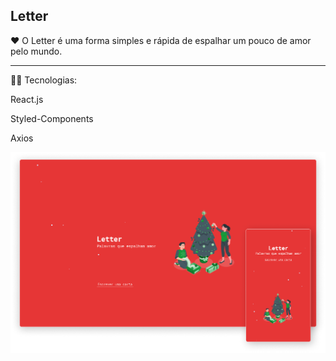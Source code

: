 ## Letter

❤ O Letter é uma forma simples e rápida de espalhar um pouco de amor pelo mundo.

---

👨‍💻 Tecnologias:

  <p>React.js</p>
  <p>Styled-Components</p>
  <p>Axios</p>
  


<img src="/github/letter.png"/>
